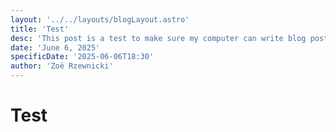 ```yaml
---
layout: '../../layouts/blogLayout.astro'
title: 'Test'
desc: 'This post is a test to make sure my computer can write blog posts on this site.'
date: 'June 6, 2025'
specificDate: '2025-06-06T18:30'
author: 'Zoë Rzewnicki'
---
```

# Test

	
